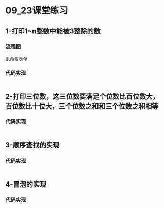 # 09_23课堂练习
## 1-打印1~n整数中能被3整除的数
### 流程图
[未命名表单](https://user-images.githubusercontent.com/91323648/191967888-f8530000-be95-40c4-959f-971abee25183.jpg)
### 代码实现
```python
```
## 2-打印三位数，这三位数要满足个位数比百位数大，百位数比十位大，三个位数之和和三个位数之积相等
### 代码实现
```python
```
## 3-顺序查找的实现
### 代码实现
```python
```
## 4-冒泡的实现
### 代码实现
```python
```

